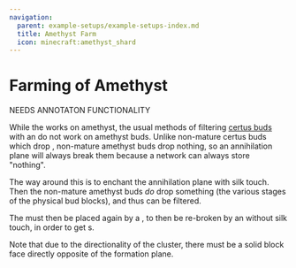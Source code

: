 ```yaml
---
navigation:
  parent: example-setups/example-setups-index.md
  title: Amethyst Farm
  icon: minecraft:amethyst_shard
---
```


# Farming of Amethyst

NEEDS ANNOTATON FUNCTIONALITY

<GameScene zoom="6">
  <ImportStructure src="../assets/assemblies/amethyst_farm.snbt" />
  <IsometricCamera yaw="195" pitch="30" />
</GameScene>

While the <ItemLink id="growth_accelerator" /> works on amethyst, the usual methods of filtering [certus buds](../items-blocks-machines/budding_certus.md)
with an <ItemLink id="annihilation_plane" /> do not work on amethyst buds. Unlike non-mature certus buds which drop
<ItemLink id="certus_quartz_dust" />, non-mature amethyst buds drop nothing, so an annihilation plane will always break them
because a network can always store "nothing".

The way around this is to enchant the annihilation plane with silk touch. Then the non-mature amethyst buds *do* drop something
(the various stages of the physical bud blocks), and thus can be filtered.

The <ItemLink id="minecraft:amethyst_cluster" /> must then be placed again by a <ItemLink id="formation_plane" />, to then be
re-broken by an <ItemLink id="annihilation_plane" /> without silk touch, in order to get <ItemLink id="minecraft:amethyst_shard" />s.

Note that due to the directionality of the cluster, there must be a solid block face directly opposite of the formation plane.